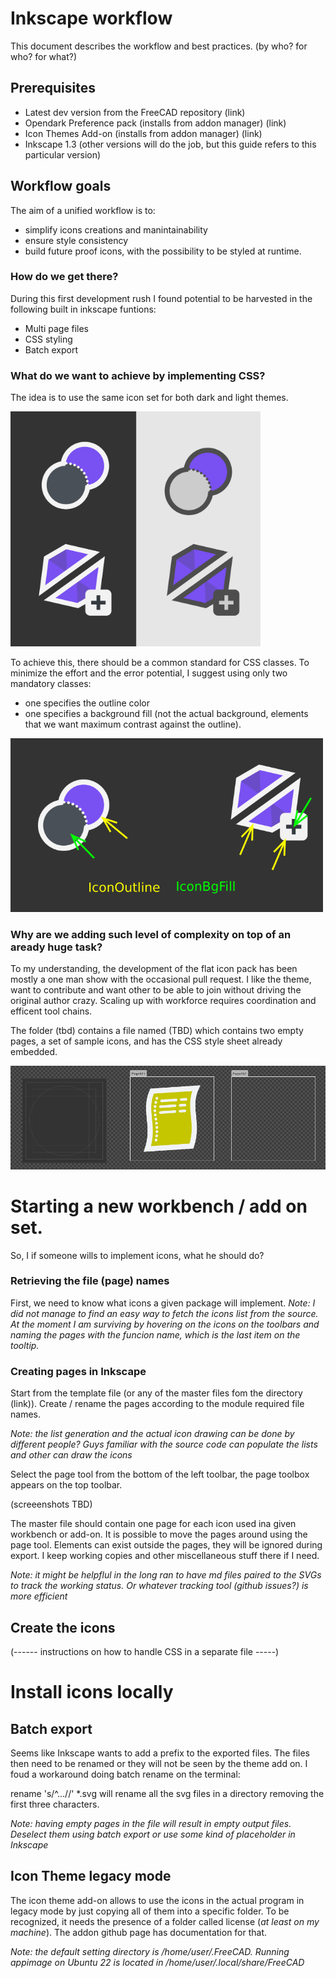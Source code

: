 # Inkscape workflow
This document describes the workflow and best practices. (by who? for who? for what?)

## Prerequisites
- Latest dev version from the FreeCAD repository (link)
- Opendark Preference pack (installs from addon manager) (link)
- Icon Themes Add-on (installs from addon manager) (link)
- Inkscape 1.3 (other versions will do the job, but this guide refers to this particular version)


## Workflow goals
The aim of a unified workflow is to: 
- simplify icons creations and manintainability  
- ensure style consistency
- build future proof icons, with the possibility to be styled at runtime.



### How do we get there?
During this first development rush I found potential to be harvested in the following built in inkscape funtions:

- Multi page files
- CSS styling
- Batch export

### What do we want to achieve by implementing CSS?
The idea is to use the same icon set for both dark and light themes.

<img src="https://github.com/GentlemanRider/FreeCAD-Flat-Icons/blob/wip_GR_newIcons/Workflow/Images/DarkVsLightGoal.png" alt="drawing" style="width:400px;"/>

To achieve this, there should be a common standard for CSS classes. To minimize the effort and the error potential, I suggest using only two mandatory classes: 
- one specifies the outline color
- one specifies a background fill (not the actual background, elements that we want maximum contrast against the outline).

<img src="https://github.com/GentlemanRider/FreeCAD-Flat-Icons/blob/wip_GR_newIcons/Workflow/Images/DarkVsLightClasses.png" alt="drawing" style="width:500px;"/>

### Why are we adding such level of complexity on top of an aready huge task?
To my understanding, the development of the flat icon pack has been mostly a one man show with the occasional pull request. I like the theme, want to contribute and want other to be able to join without driving the original author crazy. Scaling up with workforce requires coordination and efficent tool chains.

The folder (tbd) contains a file named (TBD) which contains two empty pages, a set of sample icons, and has the CSS style sheet already embedded.

![Sample page](https://github.com/GentlemanRider/FreeCAD-Flat-Icons/blob/wip_GR_newIcons/Workflow/Images/SamplePage.PNG "Sample Page")


# Starting a new workbench / add on set.
So, I if someone wills to implement icons, what he should do?

### Retrieving the file (page) names
First, we need to know what icons a given package will implement. 
*Note: I did not manage to find an easy way to fetch the icons list from the source.
At the moment I am surviving by hovering on the icons on the toolbars and naming the pages with the funcion name, which is the last item on the tooltip.*


### Creating pages in Inkscape
Start from the template file (or any of the master files fom the directory (link)). Create / rename the pages according to the module required file names.

*Note: the list generation and the actual icon drawing can be done by different people? Guys familiar with the source code can populate the lists and other can draw the icons*

Select the page tool from the bottom of the left toolbar, the page toolbox appears on the top toolbar.

(screeenshots TBD)

The master file should contain one page for each icon used ina given workbench or add-on. It is possible to move the pages around using the page tool. Elements can exist outside the pages, they will be ignored during export. I keep working copies and other miscellaneous stuff there if I need.

*Note: it might be helpflul in the long ran to have md files paired to the SVGs to track the working status. Or whatever tracking tool (github issues?) is more efficient* 

## Create the icons
(------ instructions on how to handle CSS in a separate file -----)

# Install icons locally

## Batch export
Seems like Inkscape wants to add a prefix to the exported files. The files then need to be renamed or they will not be seen by the theme add on. I foud a workaround doing batch rename on the terminal:

rename 's/^...//' *.svg will rename all the svg files in a directory removing the first three characters. 

*Note: having empty pages in the file will result in empty output files. Deselect them using batch export or use some kind of placeholder in Inkscape*

## Icon Theme legacy mode
The icon theme add-on allows to use the icons in the actual program in legacy mode by just copying all of them into a specific folder. To be recognized, it needs the presence of a folder called license (*at least on my machine*). The addon github page has documentation for that.

*Note: the default setting directory is /home/user/.FreeCAD. Running appimage on Ubuntu 22 is located in /home/user/.local/share/FreeCAD* 

